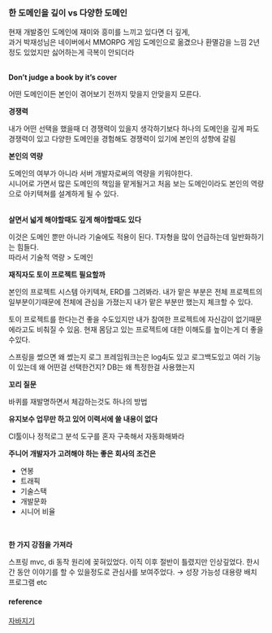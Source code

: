 ### 한 도메인을 깊이 vs 다양한 도메인

현재 개발중인 도메인에 재미와 흥미를 느끼고 있다면 더 깊게,   
과거 박재성님은 네이버에서 MMORPG 게임 도메인으로 옮겼으나 환멸감을 느낌 2년정도 있었지만 싫어하는게 극복이 안되더라   
<br>

**Don’t judge a book by it’s cover**

어떤 도메인이든 본인이 겪어보기 전까지 맞을지 안맞을지 모른다.
<br>

**경쟁력**

내가 어떤 선택을 했을때 더 경쟁력이 있을지 생각하기보다 하나의 도메인을 깊게 파도 경쟁력이 있고 다양한 도메인을 경험해도 경쟁력이 있기에 본인의 성향에 갈림
<br>

**본인의 역량**

도메인의 여부가 아니라 서버 개발자로써의 역량을 키워야한다.   
시니어로 가면서 많은 도메인의 책임을 맡게될거고 처음 보는 도메인이라도 본인의 역량으로 아키텍쳐를 설계하게 될 수 있다.  
<br>

**살면서 넓게 해야할때도 깊게 해야할때도 있다**

이것은 도메인 뿐만 아니라 기술에도 적용이 된다.  T자형을 많이 언급하는데 일반화하기는 힘들다.  
따라서 기술적 역량 > 도메인
<br>

**재직자도 토이 프로젝트 필요할까**

본인의 프로젝트 시스템 아키텍쳐, ERD를 그려봐라. 내가 맡은 부분은 전체 프로젝트의 일부분이기때문에 전체에 관심을 가졌는지 내가 맡은 부분만 했는지 체크할 수 있다.

토이 프로젝트를 한다는건 좋을 수도있지만 내가 참여한 프로젝트에 자신감이 없기때문에라고도 비춰질 수 있음. 현재 몸담고 있는 프로젝트에 대한 이해도를 높이는게 더 좋을 수있다.

스프링을 썼으면 왜 썼는지 로그 프레임워크는은 log4j도 있고 로그백도있고 여러 기능이 있는데 왜 어떤걸 선택한건지? DB는 왜 특정한걸 사용했는지
<br>

**꼬리 질문**

바퀴를 재발명하면서 체감하는것도 하나의 방법 
<br>

****유지보수 업무만 하고 있어 이력서에 쓸 내용이 없다****

CI툴이나 정적로그 분석 도구를 혼자 구축해서 자동화해봐라 
<br>

****주니어 개발자가 고려해야 하는 좋은 회사의 조건은****

- 연봉
- 트래픽
- 기술스택
- 개발문화
- 시니어 비율
<br>

**한 가지 강점을 가져라** 

스프링 mvc, di 동작 원리에 꽂혀있었다. 이직 이후 절반이 틀렸지만 인상깊었다. 한시간 동안 이야기를 할 수 있을정도로 관심사를 보여주었다. → 성장 가능성 
대용량 배치 프로그램 etc
<br>

#### reference
[자바지기](https://www.youtube.com/@javajigi)

